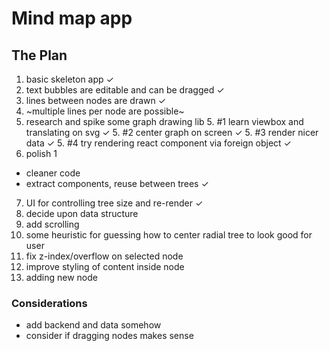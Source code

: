 # Mind map app

## The Plan

1. basic skeleton app ✓
2. text bubbles are editable and can be dragged ✓
3. lines between nodes are drawn ✓
4. ~multiple lines per node are possible~
5. research and spike some graph drawing lib
	5. #1 learn viewbox and translating on svg ✓
	5. #2 center graph on screen ✓
	5. #3 render nicer data ✓
	5. #4 try rendering react component via foreign object ✓
6. polish 1
  - cleaner code
  - extract components, reuse between trees ✓
7. UI for controlling tree size and re-render ✓
8. decide upon data structure
9. add scrolling
10. some heuristic for guessing how to center radial tree to look good for user
11. fix z-index/overflow on selected node
12. improve styling of content inside node
13. adding new node

### Considerations
 - add backend and data somehow
 - consider if dragging nodes makes sense